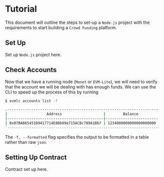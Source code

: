 # Tutorial

This document will outline the steps to set-up a `Node.js` project with the requirements to start building a `Crowd Funding` platform.

## Set Up

Set up `Node.js` project here.

## Check Accounts

Now that we have a running node (`Monet` or `EVM-Lite`), we will need to verify that the account we will be dealing with has enough funds. We can use the CLI to speed up the process of this by running

```bash
$ evmlc accounts list -f

.-----------------------------------------------------------------------------.
|                  Address                   |        Balance         | Nonce |
|--------------------------------------------|------------------------|-------|
| 0x07BA865451D9417714E8Bb89e715ACBc789A1Bb7 | 1234000000000000000000 |     0 |
'-----------------------------------------------------------------------------'
```

The `-f, --formatted` flag specifies the output to be formatted in a table rather than raw `json`.

## Setting Up Contract

Contract set up here.
